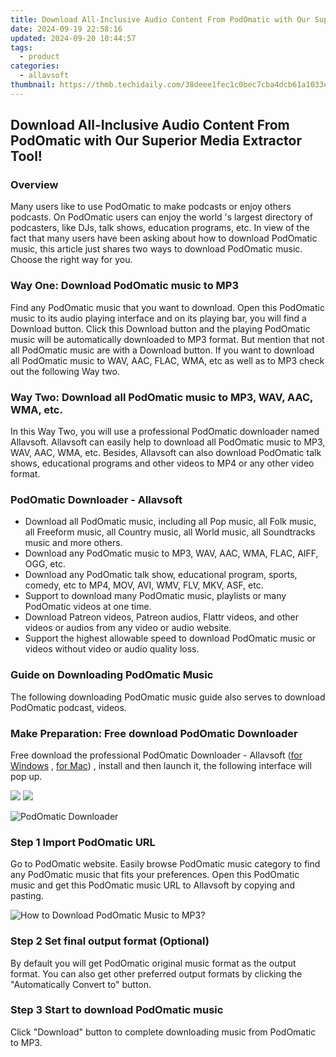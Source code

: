 ```yaml
---
title: Download All-Inclusive Audio Content From PodOmatic with Our Superior Media Extractor Tool!
date: 2024-09-19 22:58:16
updated: 2024-09-20 10:44:57
tags:
  - product
categories:
  - allavsoft
thumbnail: https://thmb.techidaily.com/38deee1fec1c0bec7cba4dcb61a1033e4c5fd684f75205d6b2dd2ff58f0ec205.jpg
---
```


## Download All-Inclusive Audio Content From PodOmatic with Our Superior Media Extractor Tool!

### Overview

Many users like to use PodOmatic to make podcasts or enjoy others podcasts. On PodOmatic users can enjoy the world 's largest directory of podcasters, like DJs, talk shows, education programs, etc. In view of the fact that many users have been asking about how to download PodOmatic music, this article just shares two ways to download PodOmatic music. Choose the right way for you.

### Way One: Download PodOmatic music to MP3

Find any PodOmatic music that you want to download. Open this PodOmatic music to its audio playing interface and on its playing bar, you will find a Download button. Click this Download button and the playing PodOmatic music will be automatically downloaded to MP3 format. But mention that not all PodOmatic music are with a Download button. If you want to download all PodOmatic music to WAV, AAC, FLAC, WMA, etc as well as to MP3 check out the following Way two.

### Way Two: Download all PodOmatic music to MP3, WAV, AAC, WMA, etc.

In this Way Two, you will use a professional PodOmatic downloader named Allavsoft. Allavsoft can easily help to download all PodOmatic music to MP3, WAV, AAC, WMA, etc. Besides, Allavsoft can also download PodOmatic talk shows, educational programs and other videos to MP4 or any other video format.

### PodOmatic Downloader - Allavsoft

* Download all PodOmatic music, including all Pop music, all Folk music, all Freeform music, all Country music, all World music, all Soundtracks music and more others.
* Download any PodOmatic music to MP3, WAV, AAC, WMA, FLAC, AIFF, OGG, etc.
* Download any PodOmatic talk show, educational program, sports, comedy, etc to MP4, MOV, AVI, WMV, FLV, MKV, ASF, etc.
* Support to download many PodOmatic music, playlists or many PodOmatic videos at one time.
* Download Patreon videos, Patreon audios, Flattr videos, and other videos or audios from any video or audio website.
* Support the highest allowable speed to download PodOmatic music or videos without video or audio quality loss.

### Guide on Downloading PodOmatic Music

The following downloading PodOmatic music guide also serves to download PodOmatic podcast, videos.

### Make Preparation: Free download PodOmatic Downloader

Free download the professional PodOmatic Downloader - Allavsoft ([for Windows](https://tools.techidaily.com/allavsoft/products/) , [for Mac](https://tools.techidaily.com/allavsoft/products/)) , install and then launch it, the following interface will pop up.

[![](https://www.allavsoft.com/how-to/../images/how-to/free-download-win.jpg)](https://tools.techidaily.com/allavsoft/products/) [![](https://www.allavsoft.com/how-to/../images/how-to/free-download-mac.jpg)](https://tools.techidaily.com/allavsoft/products/)

![PodOmatic Downloader](https://www.allavsoft.com/how-to/../images/allavsoft/screen-shot-600.jpg)

### Step 1 Import PodOmatic URL

Go to PodOmatic website. Easily browse PodOmatic music category to find any PodOmatic music that fits your preferences. Open this PodOmatic music and get this PodOmatic music URL to Allavsoft by copying and pasting.

![How to Download PodOmatic Music to MP3?](https://www.allavsoft.com/how-to/../images/how-to/download-rtmp-video/download-rtmp-video.jpg)

### Step 2 Set final output format (Optional)

By default you will get PodOmatic original music format as the output format. You can also get other preferred output formats by clicking the "Automatically Convert to" button.

### Step 3 Start to download PodOmatic music

Click "Download" button to complete downloading music from PodOmatic to MP3.

<ins class="adsbygoogle"
     style="display:block"
     data-ad-format="autorelaxed"
     data-ad-client="ca-pub-7571918770474297"
     data-ad-slot="1223367746"></ins>



<ins class="adsbygoogle"
     style="display:block"
     data-ad-client="ca-pub-7571918770474297"
     data-ad-slot="8358498916"
     data-ad-format="auto"
     data-full-width-responsive="true"></ins>
